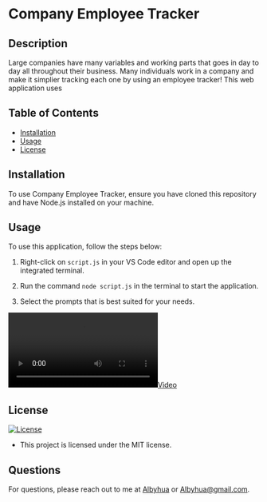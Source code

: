 # Company Employee Tracker

## Description

Large companies have many variables and working parts that goes in day to day all throughout their business. Many individuals work in a company and make it simplier tracking each one by using an employee tracker! This web application uses 

## Table of Contents

- [Installation](#installation)
- [Usage](#usage)
- [License](#license)

## Installation

To use Company Employee Tracker, ensure you have cloned this repository and have Node.js installed on your machine.

## Usage

To use this application, follow the steps below:

1. Right-click on `script.js` in your VS Code editor and open up the integrated terminal.

2. Run the command `node script.js` in the terminal to start the application.

3. Select the prompts that is best suited for your needs.

[![Video](assets/schema.sql%20-%20challenge%2012%20-%20Visual%20Studio%20Code%202023-08-24%2017-55-21.mp4)](assets/schema.sql%20-%20challenge%2012%20-%20Visual%20Studio%20Code%202023-08-24%2017-55-21.mp4)



## License

[![License](https://img.shields.io/badge/License-MIT-blue)](https://opensource.org/licenses/MIT)
- This project is licensed under the MIT license.

## Questions

For questions, please reach out to me at [Albyhua](https://github.com/Albyhua) or [Albyhua@gmail.com](mailto:Albyhua@gmail.com).


